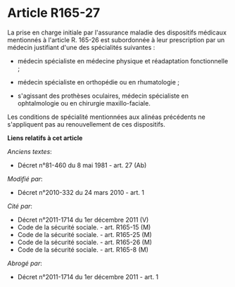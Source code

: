 # Article R165-27

La prise en charge initiale par l'assurance maladie des dispositifs médicaux mentionnés à l'article R. 165-26 est subordonnée
à leur prescription par un médecin justifiant d'une des spécialités suivantes :

- médecin spécialiste en médecine physique et réadaptation fonctionnelle ;

- médecin spécialiste en orthopédie ou en rhumatologie ;

- s'agissant des prothèses oculaires, médecin spécialiste en ophtalmologie ou en chirurgie maxillo-faciale. 

Les conditions de spécialité mentionnées aux alinéas précédents ne s'appliquent pas au renouvellement de ces dispositifs.

**Liens relatifs à cet article**

_Anciens textes_:

  - Décret n°81-460 du 8 mai 1981 - art. 27 (Ab)

_Modifié par_:

  - Décret n°2010-332 du 24 mars 2010 - art. 1

_Cité par_:

  - Décret n°2011-1714 du 1er décembre 2011 (V)
  - Code de la sécurité sociale. - art. R165-15 (M)
  - Code de la sécurité sociale. - art. R165-25 (M)
  - Code de la sécurité sociale. - art. R165-26 (M)
  - Code de la sécurité sociale. - art. R165-8 (M)

_Abrogé par_:

  - Décret n°2011-1714 du 1er décembre 2011 - art. 1
